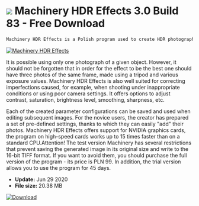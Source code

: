 # ![](https://cdn.softexe.net/static/icon/win.gif) Machinery HDR Effects 3.0 Build 83 - Free Download

```sh
Machinery HDR Effects is a Polish program used to create HDR photography. It allows you to create interestingly looking images with a large tonal range from "ordinary" photos.
```
[![Machinery HDR Effects](https://gallery.dpcdn.pl/imgc/Tools/1078/g_-_420x350_1.5_-_x20130111043632_00.png)](https://softexe.net/win/multimedia/graphics-editors/machinery-hdr-effects:acfe.html)

It is possible using only one photograph of a given object. However, it should not be forgotten that in order for the effect to be the best one should have three photos of the same frame, made using a tripod and various exposure values. Machinery HDR Effects is also well suited for correcting imperfections caused, for example, when shooting under inappropriate conditions or using poor camera settings. It offers options to adjust contrast, saturation, brightness level, smoothing, sharpness, etc.
 
 Each of the created parameter configurations can be saved and used when editing subsequent images. For the novice users, the creator has prepared a set of pre-defined settings, thanks to which they can easily "add" their photos. Machinery HDR Effects offers support for NVIDIA graphics cards, the program on high-speed cards works up to 15 times faster than on a standard CPU.Attention!
 The test version Machinery has several restrictions that prevent saving the generated image in its original size and write to the 16-bit TIFF format. If you want to avoid them, you should purchase the full version of the program - its price is PLN 99. In addition, the trial version allows you to use the program for 45 days.


- **Update:** Jun 29 2020
- **File size:** 20.38 MB

[![Download](https://cdn.softexe.net/static/img/download.png)](https://softexe.net/win/multimedia/graphics-editors/machinery-hdr-effects:acfe.html)

